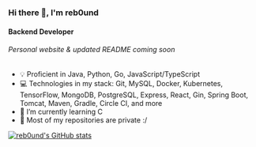 ### Hi there 👋, I'm reb0und

#### Backend Developer

###### Personal website & updated README coming soon

- 💡 Proficient in Java, Python, Go, JavaScript/TypeScript
- 💻 Technologies in my stack: Git, MySQL, Docker, Kubernetes, TensorFlow, MongoDB, PostgreSQL, Express, React, Gin, Spring Boot, Tomcat, Maven, Gradle, Circle CI, and more
- 🌱 I’m currently learning C
- 🚨 Most of my repositories are private :/



[![reb0und's GitHub stats](https://github-readme-stats.vercel.app/api?username=reb0und)](https://github.com/reb0und/github-readme-stats)
